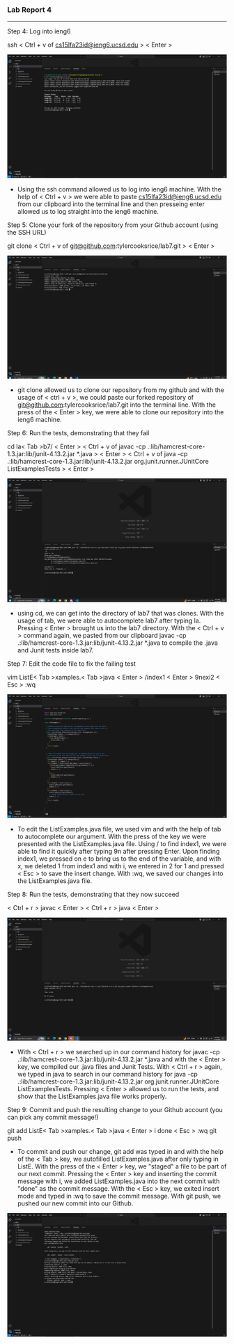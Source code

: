 ### Lab Report 4 ###

---
Step 4: Log into ieng6

  ssh < Ctrl + v of cs15lfa23id@ieng6.ucsd.edu > < Enter >

![Image](login.png)

- Using the ssh command allowed us to log into ieng6 machine. With the help of < Ctrl + v > we were able to paste cs15lfa23id@ieng6.ucsd.edu
from our clipboard into the terminal line and then presseing enter allowed us to log straight into the ieng6 machine.

Step 5: Clone your fork of the repository from your Github account (using the SSH URL)

  git clone < Ctrl + v of git@github.com:tylercooksrice/lab7.git > < Enter >

![Image](clone.png)

- git clone allowed us to clone our repository from my github and with the usage of < ctrl + v >, we could paste our forked repository of 
git@github.com:tylercooksrice/lab7.git into the terminal line. With the press of the < Enter > key, we were able to clone our repository 
into the ieng6 machine.

Step 6: Run the tests, demonstrating that they fail

  cd la< Tab >b7/ < Enter >
  < Ctrl + v of javac -cp .:lib/hamcrest-core-1.3.jar:lib/junit-4.13.2.jar *.java > < Enter >
  < Ctrl + v of java -cp .:lib/hamcrest-core-1.3.jar:lib/junit-4.13.2.jar org.junit.runner.JUnitCore ListExamplesTests > < Enter >

![Image](failures.png)

- using cd, we can get into the directory of lab7 that was clones. With the usage of tab, we were able to autocomplete lab7 after typing la. 
Pressing < Enter > brought us into the lab7 directory. With the < Ctrl + v > command again, we pasted from our clipboard 
javac -cp .:lib/hamcrest-core-1.3.jar:lib/junit-4.13.2.jar *.java to compile the .java and Junit tests inside lab7.

Step 7: Edit the code file to fix the failing test

  vim ListE< Tab >xamples.< Tab >java < Enter >
  /index1 < Enter > 9nexi2 < Esc > :wq 

![Image](save.png)

- To edit the ListExamples.java file, we used vim and with the help of tab to autocomplete our argument. With the press of the <Enter> key
we were presented with the ListExamples.java file. Using / to find index1, we were able to find it quickly after typing 9n after pressing Enter.
Upon finding index1, we pressed on e to bring us to the end of the variable, and with x, we deleted 1 from index1 and with i, we entered in 2 for 1
and pressed < Esc > to save the insert change. With :wq, we saved our changes into the ListExamples.java file.

Step 8: Run the tests, demonstrating that they now succeed

  < Ctrl + r > javac < Enter >
  < Ctrl + r > java < Enter >

![Image](successful.png)

- With < Ctrl + r > we searched up in our command history for javac -cp .:lib/hamcrest-core-1.3.jar:lib/junit-4.13.2.jar *.java and with the < Enter > key,
we compiled our .java files and Junit Tests. With < Ctrl + r > again, we typed in java to search in our command history for 
java -cp .:lib/hamcrest-core-1.3.jar:lib/junit-4.13.2.jar org.junit.runner.JUnitCore ListExamplesTests. Pressing < Enter > allowed us to run the tests, and 
show that the ListExamples.java file works properly.

Step 9: Commit and push the resulting change to your Github account (you can pick any commit message!)

  git add ListE< Tab >xamples.< Tab >java < Enter > i done < Esc > :wq
  git push

- To commit and push our change, git add was typed in and with the help of the < Tab > key, we autofilled ListExamples.java after only typing in ListE. With 
the press of the < Enter > key, we "staged" a file to be part of our next commit. Pressing the < Enter > key and inserting the commit message with i, we added ListExamples.java
into the next commit with "done" as the commit message. With the < Esc > key, we exited insert mode and typed in :wq to save the commit message. With git push, we pushed our 
new commit into our Github.

![Image](git.png)
